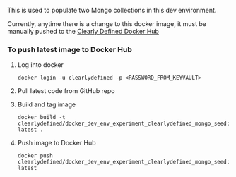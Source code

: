 This is used to populate two Mongo collections in this dev environment.

Currently, anytime there is a change to this docker image, it must be manually pushed to 
the [Clearly Defined Docker Hub](https://hub.docker.com/r/clearlydefined/docker_dev_env_experiment_clearlydefined_mongo_seed)

### To push latest image to Docker Hub
1. Log into docker

   `docker login -u clearlydefined -p <PASSWORD_FROM_KEYVAULT>`

2. Pull latest code from GitHub repo

3. Build and tag image
  
    `docker build -t clearlydefined/docker_dev_env_experiment_clearlydefined_mongo_seed:latest .`

4. Push image to Docker Hub
  
    `docker push clearlydefined/docker_dev_env_experiment_clearlydefined_mongo_seed:latest`
